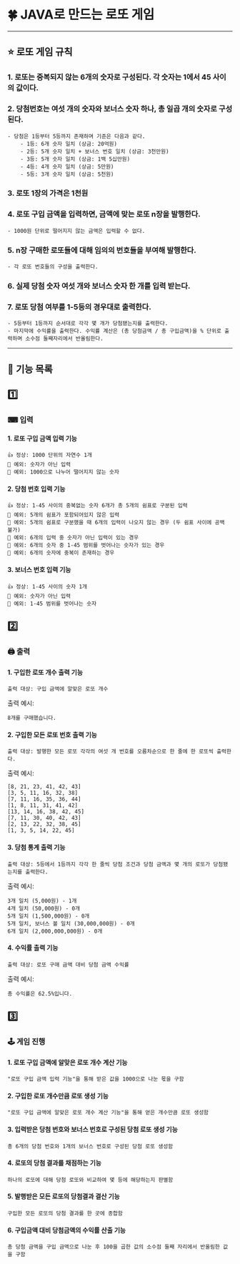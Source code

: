 # 🍀 JAVA로 만드는 로또 게임

---

## ⭐️ 로또 게임 규칙

### 1. 로또는 중복되지 않는 6개의 숫자로 구성된다. 각 숫자는 1에서 45 사이의 값이다.

### 2. 당첨번호는 여섯 개의 숫자와 보너스 숫자 하나, 총 일곱 개의 숫자로 구성된다.

    - 당첨은 1등부터 5등까지 존재하며 기준은 다음과 같다.
        - 1등: 6개 숫자 일치 (상금: 20억원)
        - 2등: 5개 숫자 일치 + 보너스 번호 일치 (상금: 3천만원)
        - 3등: 5개 숫자 일치 (상금: 1백 5십만원)
        - 4등: 4개 숫자 일치 (상금: 5만원)
        - 5등: 3개 숫자 일치 (상금: 5천원)

### 3. 로또 1장의 가격은 1천원

### 4. 로또 구입 금액을 입력하면, 금액에 맞는 로또 n장을 발행한다.

    - 1000원 단위로 떨어지지 않는 금액은 입력할 수 없다.

### 5. n장 구매한 로또들에 대해 임의의 번호들을 부여해 발행한다.

    - 각 로또 번호들의 구성을 출력한다.

### 6. 실제 당첨 숫자 여섯 개와 보너스 숫자 한 개를 입력 받는다.

### 7. 로또 당첨 여부를 1-5등의 경우대로 출력한다.

    - 5등부터 1등까지 순서대로 각각 몇 개가 당첨됐는지를 출력한다.
    - 마지막에 수익률을 출력한다. 수익률 계산은 (총 당첨금액 / 총 구입금액)을 % 단위로 출력하며 소수점 둘째자리에서 반올림한다.

---

## 🔨 기능 목록

## 1️⃣

### ⌨ 입력

#### 1. 로또 구입 금액 입력 기능

    👍 정상: 1000 단위의 자연수 1개
    🚨 예외: 숫자가 아닌 입력 
    🚨 예외: 1000으로 나누어 떨어지지 않는 숫자

#### 2. 당첨 번호 입력 기능

    👍 정상: 1-45 사이의 중복없는 숫자 6개가 총 5개의 쉼표로 구분된 입력
    🚨 예외: 5개의 쉼표가 포함되어있지 않은 입력
    🚨 예외: 5개의 쉼표로 구분했을 때 6개의 입력이 나오지 않는 경우 (두 쉼표 사이에 공백 불가)
    🚨 예외: 6개의 입력 중 숫자가 아닌 입력이 있는 경우
    🚨 예외: 6개의 숫자 중 1-45 범위를 벗어나는 숫자가 있는 경우
    🚨 예외: 6개의 숫자에 중복이 존재하는 경우

#### 3. 보너스 번호 입력 기능

    👍 정상: 1-45 사이의 숫자 1개
    🚨 예외: 숫자가 아닌 입력
    🚨 예외: 1-45 범위를 벗어나는 숫자

## 2️⃣

### 🖨 출력

#### 1. 구입한 로또 개수 출력 기능

    출력 대상: 구입 금액에 알맞은 로또 개수

출력 예시:

    8개를 구매했습니다.

#### 2. 구입한 모든 로또 번호 출력 기능

    출력 대상: 발행한 모든 로또 각각의 여섯 개 번호를 오름차순으로 한 줄에 한 로또씩 출력한다.

출력 예시:

    [8, 21, 23, 41, 42, 43]
    [3, 5, 11, 16, 32, 38]
    [7, 11, 16, 35, 36, 44]
    [1, 8, 11, 31, 41, 42]
    [13, 14, 16, 38, 42, 45]
    [7, 11, 30, 40, 42, 43]
    [2, 13, 22, 32, 38, 45]
    [1, 3, 5, 14, 22, 45]

#### 3. 당첨 통계 출력 기능

    출력 대상: 5등에서 1등까지 각각 한 줄씩 당첨 조건과 당첨 금액과 몇 개의 로또가 당첨됐는지를 출력한다.

출력 예시:

    3개 일치 (5,000원) - 1개 
    4개 일치 (50,000원) - 0개 
    5개 일치 (1,500,000원) - 0개 
    5개 일치, 보너스 볼 일치 (30,000,000원) - 0개 
    6개 일치 (2,000,000,000원) - 0개

#### 4. 수익률 출력 기능

    출력 대상: 로또 구매 금액 대비 당첨 금액 수익률

출력 예시:

    총 수익률은 62.5%입니다.

## 3️⃣

### 🕹 게임 진행

#### 1. 로또 구입 금액에 알맞은 로또 개수 계산 기능

    "로또 구입 금액 입력 기능"을 통해 받은 값을 1000으로 나눈 몫을 구함

#### 2. 구입한 로또 개수만큼 로또 생성 기능

    "로또 구입 금액에 알맞은 로또 개수 계산 기능"을 통해 얻은 개수만큼 로또 생성함

#### 3. 입력받은 당첨 번호와 보너스 번호로 구성된 당첨 로또 생성 기능

    총 6개의 당첨 번호와 1개의 보너스 번호로 구성된 당첨 로또 생성함

#### 4. 로또의 당첨 결과를 채점하는 기능

    하나의 로또에 대해 당첨 로또와 비교하여 몇 등에 해당하는지 판별함

#### 5. 발행받은 모든 로또의 당첨결과 결산 기능

    구입한 모든 로또의 당첨 결과를 한 곳에 종합함

#### 6. 구입금액 대비 당첨금액의 수익률 산출 기능

    총 당첨 금액을 구입 금액으로 나눈 후 100을 곱한 값의 소수점 둘째 자리에서 반올림한 값을 구함